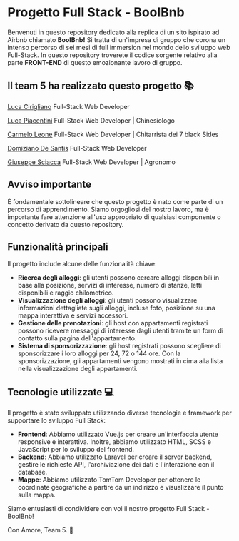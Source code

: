 # Progetto Full Stack - BoolBnb

Benvenuti in questo repository dedicato alla replica di un sito ispirato ad Airbnb chiamato **BoolBnb!** Si tratta di un'impresa di gruppo che corona un intenso percorso di sei mesi di full immersion nel mondo dello sviluppo web Full-Stack. In questo repository troverete il codice sorgente relativo alla parte **FRONT-END** di questo emozionante lavoro di gruppo.

## Il team 5 ha realizzato questo progetto 📚

[Luca Cirigliano](https://github.com/L-cir94)
Full-Stack Web Developer

[Luca Piacentini](https://github.com/LookasWasTaken)
Full-Stack Web Developer | Chinesiologo

[Carmelo Leone](https://github.com/LeoneCarmelo) 
Full-Stack Web Developer | Chitarrista dei 7 black Sides

[Domiziano De Santis](https://github.com/DeSantisDomiziano)
Full-Stack Web Developer

[Giuseppe Sciacca](https://github.com/giuseppesciacca)
Full-Stack Web Developer | Agronomo

## Avviso importante

È fondamentale sottolineare che questo progetto è nato come parte di un percorso di apprendimento. Siamo orgogliosi del nostro lavoro, ma è importante fare attenzione all'uso appropriato di qualsiasi componente o concetto derivato da questo repository.

## Funzionalità principali

Il progetto include alcune delle funzionalità chiave:

- **Ricerca degli alloggi**: gli utenti possono cercare alloggi disponibili in base alla posizione, servizi di interesse, numero di stanze, letti disponibili e raggio chilometrico.
- **Visualizzazione degli alloggi**: gli utenti possono visualizzare informazioni dettagliate sugli alloggi, incluse foto, posizione su una mappa interattiva e servizi accessori.
- **Gestione delle prenotazioni**: gli host con appartamenti registrati possono ricevere messaggi di interesse dagli utenti tramite un form di contatto sulla pagina dell'appartamento.
- **Sistema di sponsorizzazione**: gli host registrati possono scegliere di sponsorizzare i loro alloggi per 24, 72 o 144 ore. Con la sponsorizzazione, gli appartamenti vengono mostrati in cima alla lista nella visualizzazione degli appartamenti.

## Tecnologie utilizzate 💻

Il progetto è stato sviluppato utilizzando diverse tecnologie e framework per supportare lo sviluppo Full Stack:

- **Frontend**: Abbiamo utilizzato Vue.js per creare un'interfaccia utente responsive e interattiva. Inoltre, abbiamo utilizzato HTML, SCSS e JavaScript per lo sviluppo del frontend.
- **Backend**: Abbiamo utilizzato Laravel per creare il server backend, gestire le richieste API, l'archiviazione dei dati e l'interazione con il database.
- **Mappe**: Abbiamo utilizzato TomTom Developer per ottenere le coordinate geografiche a partire da un indirizzo e visualizzare il punto sulla mappa.

Siamo entusiasti di condividere con voi il nostro progetto Full Stack - BoolBnb!

Con Amore, Team 5. 🌱
